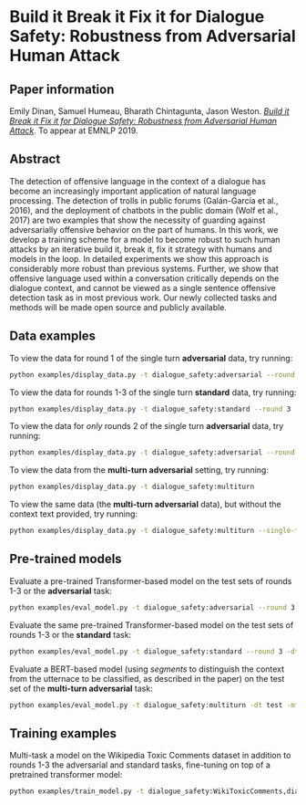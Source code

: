 # Build it Break it Fix it for Dialogue Safety: Robustness from Adversarial Human Attack

## Paper information
Emily Dinan, Samuel Humeau, Bharath Chintagunta, Jason Weston.
_[Build it Break it Fix it for Dialogue Safety: Robustness from Adversarial Human Attack](https://arxiv.org/abs/1908.06083)_.
To appear at EMNLP 2019.

## Abstract
The detection of offensive language in the context of a dialogue has become an increasingly important application of natural language processing. The detection of trolls in public forums (Galán-García et al., 2016), and the deployment of chatbots in the public domain (Wolf et al., 2017) are two examples that show the necessity of guarding against adversarially offensive behavior on the part of humans. In this work, we develop a training scheme for a model to become robust to such human attacks by an iterative build it, break it, fix it strategy with humans and models in the loop. In detailed experiments we show this approach is considerably more robust than previous systems. Further, we show that offensive language used within a conversation critically depends on the dialogue context, and cannot be viewed as a single sentence offensive detection task as in most previous work. Our newly collected tasks and methods will be made open source and publicly available.

## Data examples

To view the data for round 1 of the single turn **adversarial** data, try running:
```bash
python examples/display_data.py -t dialogue_safety:adversarial --round 1
```

To view the data for rounds 1-3 of the single turn **standard** data, try running:
```bash
python examples/display_data.py -t dialogue_safety:standard --round 3
```

To view the data for *only* rounds 2 of the single turn **adversarial** data, try running:
```bash
python examples/display_data.py -t dialogue_safety:adversarial --round 2 --round-only True
```

To view the data from the **multi-turn adversarial** setting, try running:
```bash
python examples/display_data.py -t dialogue_safety:multiturn
```

To view the same data (the **multi-turn adversarial** data), but without the context text provided, try running:
```bash
python examples/display_data.py -t dialogue_safety:multiturn --single-turn True
```

## Pre-trained models

Evaluate a pre-trained Transformer-based model on the test sets of rounds 1-3 or the **adversarial** task:
```bash
python examples/eval_model.py -t dialogue_safety:adversarial --round 3 -dt test -mf zoo:dialogue_safety/single_turn/model -bs 40
```

Evaluate the same pre-trained Transformer-based model on the test sets of rounds 1-3 or the **standard** task:
```bash
python examples/eval_model.py -t dialogue_safety:standard --round 3 -dt test -mf zoo:dialogue_safety/single_turn/model -bs 40
```

Evaluate a BERT-based model (using *segments* to distinguish the context from the utternace to be classified, as described in the paper) on the test set of the **multi-turn adversarial** task:
```bash
python examples/eval_model.py -t dialogue_safety:multiturn -dt test -mf zoo:dialogue_safety/multi_turn/model --split-lines True -bs 40
```

## Training examples

Multi-task a model on the Wikipedia Toxic Comments dataset in addition to rounds 1-3 the adversarial and standard tasks, fine-tuning on top of a pretrained transformer model:
```bash
python examples/train_model.py -t dialogue_safety:WikiToxicComments,dialogue_safety:adversarial,dialogue_safety:adversarial --load-from-pretrained-ranker True --init-model zoo:pretrained_transformers/bi_model_huge_reddit/model --dict-file zoo:pretrained_transformers/bi_model_huge_reddit/model.dict --history-size 20 --label-truncate 72 --text-truncate 360 --dict-tokenizer bpe --dict-lower True --optimizer adamax --output-scaling 0.06 --variant xlm --reduction-type mean --share-encoders False --learn-positional-embeddings True --n-layers 12 --n-heads 12 --ffn-size 3072 --attention-dropout 0.1 --relu-dropout 0.0 --dropout 0.1 --n-positions 1024 --embedding-size 768 --activation gelu  --embeddings-scale False --n-segments 2 --learn-embeddings True --share-word-embeddings False --dict-endtoken __start__ --classes __notok__ __ok__ --round 3 --use-test-set True --model transformer_classifier --multitask-weights 0.5,0.1,0.1,0.4,0.2 -lr 5e-05 --shuffle True -bs 20 --data-parallel True -vtim 60 -vp 30 -stim 60 -vme 10000 --lr-scheduler fixed --lr-scheduler-patience 3 --lr-scheduler-decay 0.9 --warmup_updates 1000 --validation-metric class___notok___f1 --validation-metric-mode max --save-after-valid True --model-file /tmp/safety_model_example
```
